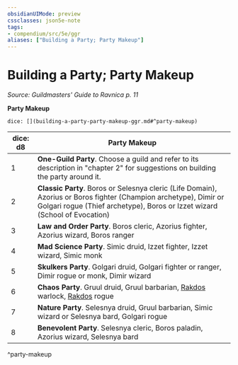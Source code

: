```yaml
---
obsidianUIMode: preview
cssclasses: json5e-note
tags:
- compendium/src/5e/ggr
aliases: ["Building a Party; Party Makeup"]
---
```

# Building a Party; Party Makeup
*Source: Guildmasters' Guide to Ravnica p. 11* 

**Party Makeup**

`dice: [](building-a-party-party-makeup-ggr.md#^party-makeup)`

| dice: d8 | Party Makeup |
|----------|--------------|
| 1 | **One-Guild Party**. Choose a guild and refer to its description in "chapter 2" for suggestions on building the party around it. |
| 2 | **Classic Party**. Boros or Selesnya cleric (Life Domain), Azorius or Boros fighter (Champion archetype), Dimir or Golgari rogue (Thief archetype), Boros or Izzet wizard (School of Evocation) |
| 3 | **Law and Order Party**. Boros cleric, Azorius fighter, Azorius wizard, Boros ranger |
| 4 | **Mad Science Party**. Simic druid, Izzet fighter, Izzet wizard, Simic monk |
| 5 | **Skulkers Party**. Golgari druid, Golgari fighter or ranger, Dimir rogue or monk, Dimir wizard |
| 6 | **Chaos Party**. Gruul druid, Gruul barbarian, [Rakdos](/3-Mechanics/CLI/bestiary/npc/rakdos-ggr.md) warlock, [Rakdos](/3-Mechanics/CLI/bestiary/npc/rakdos-ggr.md) rogue |
| 7 | **Nature Party**. Selesnya druid, Gruul barbarian, Simic wizard or Selesnya bard, Golgari rogue |
| 8 | **Benevolent Party**. Selesnya cleric, Boros paladin, Azorius wizard, Selesnya bard |
^party-makeup